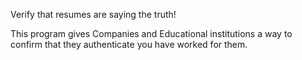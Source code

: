 Verify that resumes are saying the truth!


This program gives Companies and Educational institutions a way to confirm that they authenticate you have worked for them.
